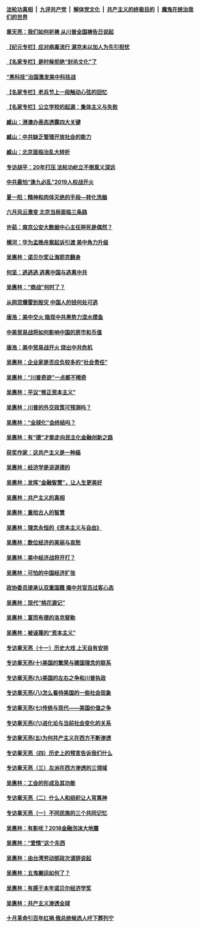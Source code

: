 ####  [法轮功真相](../../../../basic/blob/master/README.md?t=07071531) &nbsp;|&nbsp; [九评共产党](../../../../9ping.md/blob/master/README.md?t=07071531) &nbsp;|&nbsp; [解体党文化](../../../../jtdwh.md/blob/master/README.md?t=07071531)  &nbsp;|&nbsp; [共产主义的终极目的](../../../../gczydzjmd.md/blob/master/README.md?t=07071531) &nbsp;|&nbsp; [魔鬼在统治我们的世界](../../../../mgztzwmdsj.md/blob/master/README.md?t=07071531) 

#### [章天亮：我们如何祈祷 从川普全国祷告日说起](../pages/nsc423/n11944627.md?t=07071531) 

#### [【纪元专栏】应对病毒流行 渥京未以加人为先引担忧](../pages/nsc423/n11875714.md?t=07071531) 

#### [【名家专栏】是时候拒绝“封杀文化”了](../pages/nsc423/n11814093.md?t=07071531) 

#### [“黑科技”治国激发美中科技战](../pages/nsc423/n11638056.md?t=07071531) 

#### [【名家专栏】老兵节上一段触动心弦的回忆](../pages/nsc423/n11646016.md?t=07071531) 

#### [【名家专栏】公立学校的起源：集体主义与失败](../pages/nsc423/n11601833.md?t=07071531) 

#### [臧山：港澳办表态透露四大关键](../pages/nsc423/n11421628.md?t=07071531) 

#### [臧山：中共缺乏管理开放社会的能力](../pages/nsc423/n11407457.md?t=07071531) 

#### [臧山：北京面临治乱大转折](../pages/nsc423/n11406895.md?t=07071531) 

#### [专访胡平：20年打压 法轮功屹立不倒意义深远](../pages/nsc423/n11398800.md?t=07071531) 

#### [中共最怕“逢九必乱”2019人权战开火](../pages/nsc423/n11385248.md?t=07071531) 

#### [夏一阳：精神和肉体灭绝的手段—转化洗脑](../pages/nsc423/n11368250.md?t=07071531) 

#### [六月风云激变 北京当局面临三条路](../pages/nsc423/n11313668.md?t=07071531) 

#### [许茹：南京公安大数据中心主任猝死是偶然？](../pages/nsc423/n11064744.md?t=07071531) 

#### [横河：华为孟晚舟案起诉引渡 美中角力升级](../pages/nsc423/n11027230.md?t=07071531) 

#### [吴惠林：诺贝尔奖让海耶克翻身](../pages/nsc423/n10890049.md?t=07071531) 

#### [何坚：逃逃逃 逃离中国与逃离中共](../pages/nsc423/n10592891.md?t=07071531) 

#### [吴惠林：“商战”何时了？](../pages/nsc423/n10573558.md?t=07071531) 

#### [从网贷爆雷到股灾 中国人的钱何处可逃](../pages/nsc423/n10572800.md?t=07071531) 

#### [唐浩：美中交火 隐现中共黑势力混水摸鱼](../pages/nsc423/n10544040.md?t=07071531) 

#### [中美贸易战将如何影响中国的房市和币值](../pages/nsc423/n10543697.md?t=07071531) 

#### [唐浩：美中贸易战开火 烧出中共危机](../pages/nsc423/n10540126.md?t=07071531) 

#### [吴惠林：企业家是否应负较多的“社会责任”](../pages/nsc423/n10535022.md?t=07071531) 

#### [吴惠林：“川普奇迹”一点都不稀奇](../pages/nsc423/n10512808.md?t=07071531) 

#### [吴惠林：平议“修正资本主义”](../pages/nsc423/n10495724.md?t=07071531) 

#### [吴惠林：川普的外交政策可预测吗？](../pages/nsc423/n10462387.md?t=07071531) 

#### [吴惠林：“全球化”会终结吗？](../pages/nsc423/n10452838.md?t=07071531) 

#### [吴惠林：有“德”才能走向民主化金融创新之路](../pages/nsc423/n10432292.md?t=07071531) 

#### [获奖作家：这共产主义是一种癌](../pages/nsc423/n10431541.md?t=07071531) 

#### [吴惠林：经济学是讲道德的](../pages/nsc423/n10398014.md?t=07071531) 

#### [吴惠林：发挥“金融智慧”，让人生更美好](../pages/nsc423/n10375019.md?t=07071531) 

#### [吴惠林：共产主义的真相](../pages/nsc423/n10351394.md?t=07071531) 

#### [吴惠林：重拾古人的智慧](../pages/nsc423/n10337691.md?t=07071531) 

#### [吴惠林：理念永恒的《资本主义与自由》](../pages/nsc423/n10316274.md?t=07071531) 

#### [吴惠林：数位经济的美丽与哀愁](../pages/nsc423/n10292946.md?t=07071531) 

#### [吴惠林：美中经济战将开打？](../pages/nsc423/n10258825.md?t=07071531) 

#### [吴惠林：可怕的中国经济扩张](../pages/nsc423/n10219147.md?t=07071531) 

#### [政协委员提承认双重国籍 揭中共官员过客心态](../pages/nsc423/n10208809.md?t=07071531) 

#### [吴惠林：现代“桃花源记”](../pages/nsc423/n10185234.md?t=07071531) 

#### [吴惠林：富而有德的洛克斐勒](../pages/nsc423/n10142264.md?t=07071531) 

#### [吴惠林：被诬蔑的“资本主义”](../pages/nsc423/n10124816.md?t=07071531) 

#### [专访章天亮（十一）历史大戏 上天自有安排](../pages/nsc423/n10094905.md?t=07071531) 

#### [专访章天亮(十)美国的繁荣与建国理念的联系](../pages/nsc423/n10094899.md?t=07071531) 

#### [专访章天亮(九)美国的左右之争和川普执政](../pages/nsc423/n10094889.md?t=07071531) 

#### [专访章天亮(八)怎么看待美国的一些社会现象](../pages/nsc423/n10094857.md?t=07071531) 

#### [专访章天亮(七)传统与现代——美国价值之争](../pages/nsc423/n10093140.md?t=07071531) 

#### [专访章天亮(六)进化论与当前社会变化的关系](../pages/nsc423/n10092036.md?t=07071531) 

#### [专访章天亮(五)为何共产主义在西方不断渗透](../pages/nsc423/n10083620.md?t=07071531) 

#### [专访章天亮（四）历史上的预言告诉我们什么](../pages/nsc423/n10083606.md?t=07071531) 

#### [专访章天亮（三）左派在西方渗透的三领域](../pages/nsc423/n10081115.md?t=07071531) 

#### [吴惠林：工会的形成及其功能](../pages/nsc423/n10080633.md?t=07071531) 

#### [专访章天亮（二）什么人和组织让人背离神](../pages/nsc423/n10076637.md?t=07071531) 

#### [专访章天亮（一）不同民族的三个共同记忆](../pages/nsc423/n10074188.md?t=07071531) 

#### [吴惠林：有影呒？2018金融泡沫大地震](../pages/nsc423/n10040534.md?t=07071531) 

#### [吴惠林：“爱情”这个东西](../pages/nsc423/n10019423.md?t=07071531) 

#### [吴惠林：由台湾劳动部政次请辞说起](../pages/nsc423/n9979679.md?t=07071531) 

#### [吴惠林：五鬼搬运如何了？](../pages/nsc423/n9925338.md?t=07071531) 

#### [吴惠林：有感于本年诺贝尔经济学奖](../pages/nsc423/n9871883.md?t=07071531) 

#### [吴惠林：共产主义渗透全球](../pages/nsc423/n9812748.md?t=07071531) 

#### [十月革命引百年红祸 俄总统候选人吁下葬列宁](../pages/nsc423/n9810182.md?t=07071531) 

